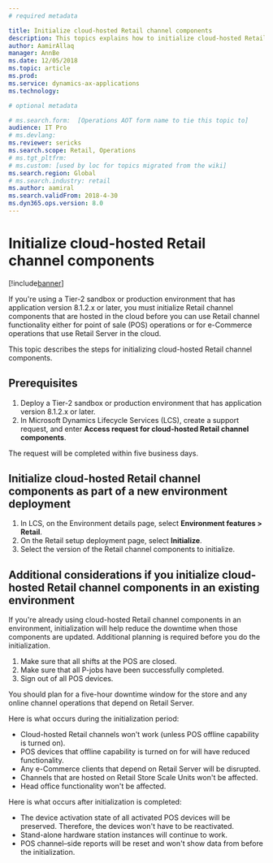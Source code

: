 ```yaml
---
# required metadata

title: Initialize cloud-hosted Retail channel components
description: This topics explains how to initialize cloud-hosted Retail channel components.
author: AamirAllaq
manager: AnnBe
ms.date: 12/05/2018
ms.topic: article
ms.prod: 
ms.service: dynamics-ax-applications
ms.technology: 

# optional metadata

# ms.search.form:  [Operations AOT form name to tie this topic to]
audience: IT Pro
# ms.devlang: 
ms.reviewer: sericks
ms.search.scope: Retail, Operations 
# ms.tgt_pltfrm: 
# ms.custom: [used by loc for topics migrated from the wiki]
ms.search.region: Global
# ms.search.industry: retail
ms.author: aamiral
ms.search.validFrom: 2018-4-30 
ms.dyn365.ops.version: 8.0 
---
```



# Initialize cloud-hosted Retail channel components

[!include[banner](../includes/banner.md)]

If you're using a Tier-2 sandbox or production environment that has application version 8.1.2.x or later, you must initialize Retail channel components that are hosted in the cloud before you can use Retail channel functionality either for point of sale (POS) operations or for e-Commerce operations that use Retail Server in the cloud.

This topic describes the steps for initializing cloud-hosted Retail channel components.

## Prerequisites

1. Deploy a Tier-2 sandbox or production environment that has application version 8.1.2.x or later.
2. In Microsoft Dynamics Lifecycle Services (LCS), create a support request, and enter **Access request for cloud-hosted Retail channel components**.

The request will be completed within five business days.

## Initialize cloud-hosted Retail channel components as part of a new environment deployment

1. In LCS, on the Environment details page, select **Environment features \> Retail**.
2. On the Retail setup deployment page, select **Initialize**.
3. Select the version of the Retail channel components to initialize.

## Additional considerations if you initialize cloud-hosted Retail channel components in an existing environment

If you're already using cloud-hosted Retail channel components in an environment, initialization will help reduce the downtime when those components are updated. Additional planning is required before you do the initialization.

1. Make sure that all shifts at the POS are closed.
2. Make sure that all P-jobs have been successfully completed.
3. Sign out of all POS devices.

You should plan for a five-hour downtime window for the store and any online channel operations that depend on Retail Server.

Here is what occurs during the initialization period:

- Cloud-hosted Retail channels won't work (unless POS offline capability is turned on).
- POS devices that offline capability is turned on for will have reduced functionality.
- Any e-Commerce clients that depend on Retail Server will be disrupted.
- Channels that are hosted on Retail Store Scale Units won't be affected.
- Head office functionality won't be affected.

Here is what occurs after initialization is completed:

- The device activation state of all activated POS devices will be preserved. Therefore, the devices won't have to be reactivated.
- Stand-alone hardware station instances will continue to work.
- POS channel–side reports will be reset and won't show data from before the initialization.
